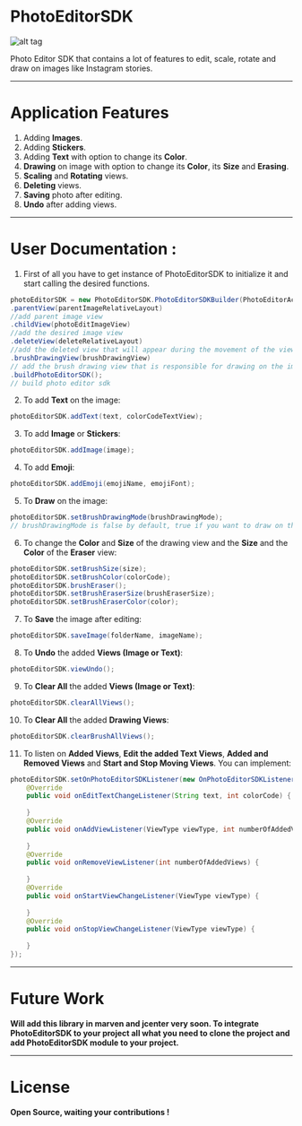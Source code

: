 # PhotoEditorSDK

![alt tag](https://s18.postimg.org/xza5yw53d/photoeditorsdk.png)

Photo Editor SDK that contains a lot of features to edit, scale, rotate and draw on images like Instagram stories.

-----------------------------------------------------------------------------------------------------

# Application Features
1. Adding **Images**.
2. Adding **Stickers**.
3. Adding **Text** with option to change its **Color**.
4. **Drawing** on image with option to change its **Color**, its **Size** and **Erasing**.
5. **Scaling** and **Rotating** views.
6. **Deleting** views.
7. **Saving** photo after editing.
8. **Undo** after adding views.

-----------------------------------------------------------------------------------------------------

# User Documentation :

1. First of all you have to get instance of PhotoEditorSDK to initialize it and start calling the desired functions.
```java
photoEditorSDK = new PhotoEditorSDK.PhotoEditorSDKBuilder(PhotoEditorActivity.this)
.parentView(parentImageRelativeLayout)
//add parent image view
.childView(photoEditImageView)
//add the desired image view
.deleteView(deleteRelativeLayout)
//add the deleted view that will appear during the movement of the views
.brushDrawingView(brushDrawingView)
// add the brush drawing view that is responsible for drawing on the image view
.buildPhotoEditorSDK();
// build photo editor sdk
```

2. To add **Text** on the image:
```java
photoEditorSDK.addText(text, colorCodeTextView);
```

3. To add **Image** or **Stickers**:
```java
photoEditorSDK.addImage(image);
```

4. To add **Emoji**:
```java
photoEditorSDK.addEmoji(emojiName, emojiFont);
```

5. To **Draw** on the image:
```java
photoEditorSDK.setBrushDrawingMode(brushDrawingMode);
// brushDrawingMode is false by default, true if you want to draw on the image view
```

6. To change the **Color** and **Size** of the drawing view and the **Size** and the **Color** of the **Eraser** view:
```java
photoEditorSDK.setBrushSize(size);
photoEditorSDK.setBrushColor(colorCode);
photoEditorSDK.brushEraser();
photoEditorSDK.setBrushEraserSize(brushEraserSize);
photoEditorSDK.setBrushEraserColor(color);
```

7. To **Save** the image after editing:
```java
photoEditorSDK.saveImage(folderName, imageName);
```

8. To **Undo** the added **Views (Image or Text)**:
```java
photoEditorSDK.viewUndo();
```

9. To **Clear All** the added **Views (Image or Text)**:
```java
photoEditorSDK.clearAllViews();
```

10. To **Clear All** the added **Drawing Views**:
```java
photoEditorSDK.clearBrushAllViews();
```

11. To listen on **Added Views**, **Edit the added Text Views**, **Added and Removed Views** and **Start and Stop Moving Views**. You can implement:
```java
photoEditorSDK.setOnPhotoEditorSDKListener(new OnPhotoEditorSDKListener() {
    @Override
	public void onEditTextChangeListener(String text, int colorCode) {
    
	}
	@Override
    public void onAddViewListener(ViewType viewType, int numberOfAddedViews) {
	
    }
    @Override
	public void onRemoveViewListener(int numberOfAddedViews) {
    
    }
    @Override
	public void onStartViewChangeListener(ViewType viewType) {
    
	}
    @Override
	public void onStopViewChangeListener(ViewType viewType) {
    
	}
});
```
-----------------------------------------------------------------------------------------------------

# Future Work

**Will add this library in marven and jcenter very soon. To integrate PhotoEditorSDK to your project all what you need to clone the project and add PhotoEditorSDK module to your project.**

-----------------------------------------------------------------------------------------------------

# License

**Open Source, waiting your contributions !**